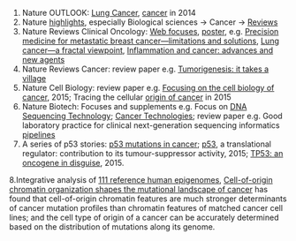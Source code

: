 1. Nature OUTLOOK: [Lung Cancer](http://www.nature.com/nature/outlook/lungcancer/index.html), 
[cancer](http://www.nature.com/nature/outlook/cancer/index.html) in 2014
2. Nature [highlights](http://www.nature.com/subjects/cancer#research-highlights), especially Biological sciences → Cancer → [Reviews](http://www.nature.com/subjects/cancer/reviews?page=1)
3. Nature Reviews Clinical Oncology: [Web focuses](http://www.nature.com/nrclinonc/focus/index.html), [poster](http://www.nature.com/nrclinonc/posters/index.html), e.g. 
[Precision medicine for metastatic breast cancer—limitations and solutions](http://www.nature.com/nrclinonc/journal/vaop/ncurrent/index.html),
[Lung cancer—a fractal viewpoint](http://www.nature.com/nrclinonc/journal/vaop/ncurrent/full/nrclinonc.2015.108.html),
[Inflammation and cancer: advances and new agents](http://www.nature.com/nrclinonc/journal/vaop/ncurrent/full/nrclinonc.2015.105.html)
4. Nature Reviews Cancer: review paper e.g. [Tumorigenesis: it takes a village](http://www.nature.com/nrc/journal/v15/n8/full/nrc3971.html)
5. Nature Cell Biology: review paper e.g. [Focusing on the cell biology of cancer](http://www.nature.com/ncb/journal/v15/n1/full/ncb2667.html), 2015; Tracing the cellular [origin of cancer](http://www.nature.com/ncb/journal/v15/n2/full/ncb2657.html) in 2015
6. Nature Biotech: Focuses and supplements e.g. Focus on [DNA Sequencing Technology](http://www.nature.com/nbt/focus/sequencing2012/index.html); [Cancer Technologies](http://www.nature.com/nbt/focus/cancer/index.html); review paper e.g. Good laboratory practice for clinical next-generation sequencing informatics [pipelines](http://www.nature.com/nbt/journal/v32/n7/full/nbt.2940.html)
7. A series of p53 stories: [p53 mutations in cancer](http://www.nature.com/ncb/journal/v15/n1/full/ncb2641.html); [p53](http://www.nature.com/onc/journal/vaop/ncurrent/full/onc201525a.html), a translational regulator: contribution to its tumour-suppressor activity, 2015; [TP53: an oncogene in disguise](http://www.nature.com/cdd/journal/v22/n8/full/cdd201553a.html), 2015.

8.Integrative analysis of [111 reference human epigenomes](http://www.nature.com/nature/journal/v518/n7539/full/nature14248.html), [Cell-of-origin chromatin organization shapes the mutational landscape of cancer](http://www.nature.com/nature/journal/v518/n7539/full/nature14221.html) has found that cell-of-origin chromatin features are much stronger determinants of cancer mutation profiles than chromatin features of matched cancer cell lines; and the cell type of origin of a cancer can be accurately determined based on the distribution of mutations along its genome.
